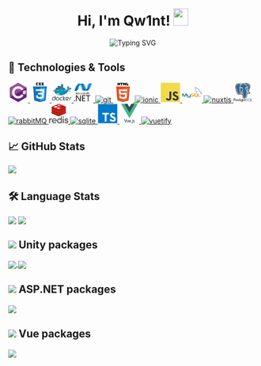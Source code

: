 <h1 align="center"> Hi, I'm Qw1nt! <img src="https://raw.githubusercontent.com/MartinHeinz/MartinHeinz/master/wave.gif" width="30px" height="35px"> </h1>
<p align="center">

  <img src="https://readme-typing-svg.herokuapp.com?font=Noto+Sans&size=36&duration=3500&pause=2000&color=37A4FF&center=true&vCenter=true&multiline=true&width=500&height=110&lines=C%23+Developer;With+love+to+GameDev+%3C3" alt="Typing SVG" />

</p>

## 🔧 Technologies & Tools
<p align="left"> 
  <a href="https://www.w3schools.com/cs/" target="_blank" rel="noreferrer">
    <img src="https://raw.githubusercontent.com/devicons/devicon/master/icons/csharp/csharp-original.svg" alt="csharp" width="40" height="40"/>
  </a>
  <a href="https://www.w3schools.com/css/" target="_blank" rel="noreferrer">
    <img src="https://raw.githubusercontent.com/devicons/devicon/master/icons/css3/css3-original-wordmark.svg" alt="css3" width="40" height="40"/> 
  </a> 
  <a href="https://www.docker.com/" target="_blank" rel="noreferrer">
    <img src="https://raw.githubusercontent.com/devicons/devicon/master/icons/docker/docker-original-wordmark.svg" alt="docker" width="40" height="40"/> 
  </a>
  <a href="https://dotnet.microsoft.com/" target="_blank" rel="noreferrer">
    <img src="https://raw.githubusercontent.com/devicons/devicon/master/icons/dot-net/dot-net-original-wordmark.svg" alt="dotnet" width="40" height="40"/> 
  </a>
  <a href="https://git-scm.com/" target="_blank" rel="noreferrer"> 
    <img src="https://www.vectorlogo.zone/logos/git-scm/git-scm-icon.svg" alt="git" width="40" height="40"/>
  </a>
  <a href="https://www.w3.org/html/" target="_blank" rel="noreferrer">
    <img src="https://raw.githubusercontent.com/devicons/devicon/master/icons/html5/html5-original-wordmark.svg" alt="html5" width="40" height="40"/> 
  </a>
  <a href="https://ionicframework.com" target="_blank" rel="noreferrer">
    <img src="https://upload.wikimedia.org/wikipedia/commons/d/d1/Ionic_Logo.svg" alt="ionic" width="40" height="40"/>
  </a>
  <a href="https://developer.mozilla.org/en-US/docs/Web/JavaScript" target="_blank" rel="noreferrer">
    <img src="https://raw.githubusercontent.com/devicons/devicon/master/icons/javascript/javascript-original.svg" alt="javascript" width="40" height="40"/>
  </a>
  <a href="https://www.mysql.com/" target="_blank" rel="noreferrer"> <img src="https://raw.githubusercontent.com/devicons/devicon/master/icons/mysql/mysql-original-wordmark.svg" alt="mysql" width="40" height="40"/>
  </a> <a href="https://nuxtjs.org/" target="_blank" rel="noreferrer"> <img src="https://www.vectorlogo.zone/logos/nuxtjs/nuxtjs-icon.svg" alt="nuxtjs" width="40" height="40"/> </a> 
  <a href="https://www.postgresql.org" target="_blank" rel="noreferrer"> <img src="https://raw.githubusercontent.com/devicons/devicon/master/icons/postgresql/postgresql-original-wordmark.svg" alt="postgresql" width="40" height="40"/>
  <a href="https://www.rabbitmq.com" target="_blank" rel="noreferrer"> <img src="https://www.vectorlogo.zone/logos/rabbitmq/rabbitmq-icon.svg" alt="rabbitMQ" width="40" height="40"/> </a>
  <a href="https://redis.io" target="_blank" rel="noreferrer"> <img src="https://raw.githubusercontent.com/devicons/devicon/master/icons/redis/redis-original-wordmark.svg" alt="redis" width="40" height="40"/> </a> 
  <a href="https://www.sqlite.org/" target="_blank" rel="noreferrer"> <img src="https://www.vectorlogo.zone/logos/sqlite/sqlite-icon.svg" alt="sqlite" width="40" height="40"/> </a> 
  <a href="https://www.typescriptlang.org/" target="_blank" rel="noreferrer"> <img src="https://raw.githubusercontent.com/devicons/devicon/master/icons/typescript/typescript-original.svg" alt="typescript" width="40" height="40"/> </a>
  <a href="https://vuejs.org/" target="_blank" rel="noreferrer"> <img src="https://raw.githubusercontent.com/devicons/devicon/master/icons/vuejs/vuejs-original-wordmark.svg" alt="vuejs" width="40" height="40"/> </a> 
  <a href="https://vuetifyjs.com/en/" target="_blank" rel="noreferrer"> <img src="https://bestofjs.org/logos/vuetify.svg" alt="vuetify" width="40" height="40"/> </a> 

## &#x1f4c8; GitHub Stats

<p>  
  <img  width="480" src="https://github-readme-streak-stats-rouge-six.vercel.app/?user=Qw1nt&theme=dracula&hide_border=true" />
</p>

## :hammer_and_wrench: Language Stats

<p>
  
  <img height=160 align="center" src="https://github-readme-stats-rouge-seven-36.vercel.app/api/top-langs/?username=Qw1nt&layout=compact&theme=dracula&hide_border=true" />
  <img height=160 align="center" src="https://github-readme-stats-rouge-seven-36.vercel.app/api/wakatime?username=c60b4530-109f-481d-8f70-7f0418506a6b&langs_count=8&layout=compact&theme=dracula&hide_border=true" />

</p>

## <img width=26 src="https://i.redd.it/tu3gt6ysfxq71.png"/> Unity packages

<a href="https://github.com/Qw1nt/unity.parameters">
    <img height=120 align="center" src="https://github-readme-stats-rouge-seven-36.vercel.app/api/pin/?username=Qw1nt&repo=unity.parameters&theme=dracula&hide_border=true" />
</a>
<a href="https://github.com/Qw1nt/unity.self-id">
    <img height=120 align="center" src="https://github-readme-stats-rouge-seven-36.vercel.app/api/pin/?username=Qw1nt&repo=unity.self-id&theme=dracula&hide_border=true" />
</a>

## <img width=26 src="https://img.freepik.com/iconos-gratis/microsoft_318-566086.jpg?q=10&h=200"/> ASP.NET packages

<a href="https://github.com/Qw1nt/clothing-store.backend">
    <img height=120 align="center" src="https://github-readme-stats-rouge-seven-36.vercel.app/api/pin/?username=Qw1nt&repo=clothing-store.backend&theme=dracula&hide_border=true" />
</a>

## <img width=26 src="https://upload.wikimedia.org/wikipedia/commons/thumb/9/95/Vue.js_Logo_2.svg/512px-Vue.js_Logo_2.svg.png?20170919082558"/> Vue packages

<a href="https://github.com/Qw1nt/clothing-store.frontend">
    <img height=120 align="center" src="https://github-readme-stats-rouge-seven-36.vercel.app/api/pin/?username=Qw1nt&repo=clothing-store.frontend&theme=dracula&hide_border=true" />
</a>
